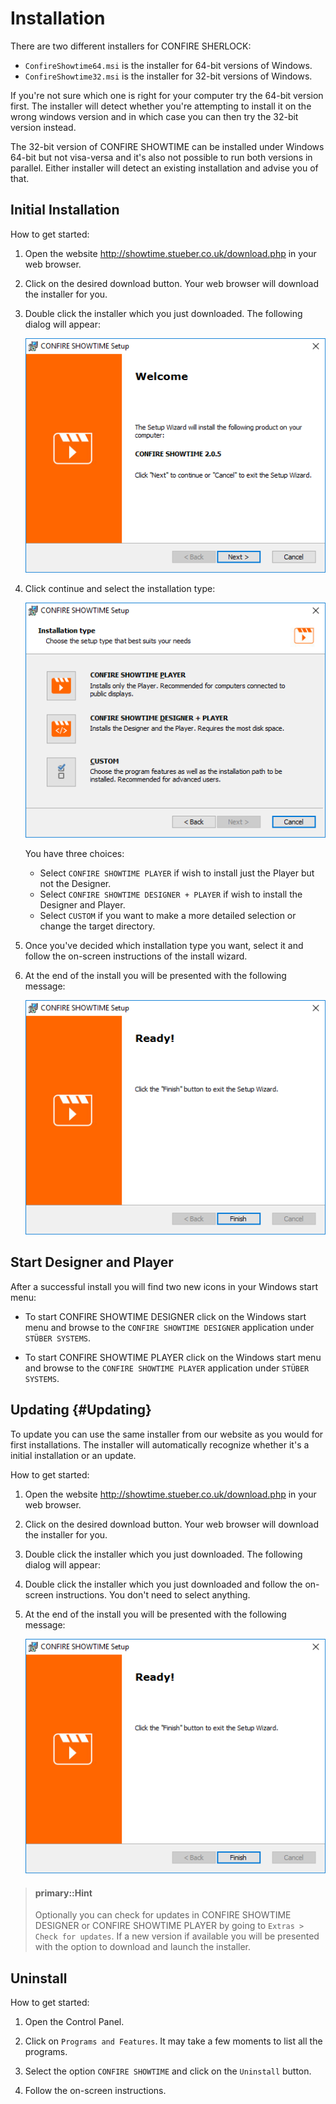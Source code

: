 # Installation

There are two different installers for CONFIRE SHERLOCK:

* `ConfireShowtime64.msi` is the installer for 64-bit versions of Windows.
* `ConfireShowtime32.msi` is the installer for 32-bit versions of Windows.

If you're not sure which one is right for your computer try the 64-bit version first. The installer will detect whether you're attempting to install it on the wrong windows version and in which case you can then try the 32-bit version instead.

The 32-bit version of CONFIRE SHOWTIME can be installed under Windows 64-bit but not visa-versa and it's also not possible to run both versions in parallel. Either installer will detect an existing installation and advise you of that.

## Initial Installation

How to get started:

1. Open the website http://showtime.stueber.co.uk/download.php in your web browser.

2. Click on the desired download button. Your web browser will download the installer for you.

3. Double click the installer which you just downloaded. The following dialog will appear:
   
   ![Start of the Installation](images/setup1.png)

4. Click continue and select the installation type:
   
   ![Installation Type](images/setup2.png)

   You have three choices:
   
   * Select `CONFIRE SHOWTIME PLAYER` if wish to install just the Player but not the Designer. 
   * Select `CONFIRE SHOWTIME DESIGNER + PLAYER` if wish to install the Designer and Player.
   * Select `CUSTOM` if you want to make a more detailed selection or change the target directory.

5. Once you've decided which installation type you want, select it and follow the on-screen instructions of the install wizard.

6. At the end of the install you will be presented with the following message:
   
   ![A successful installation](images/setup3.png)

## Start Designer and Player

After a successful install you will find two new icons in your Windows start menu:

* To start CONFIRE SHOWTIME DESIGNER click on the Windows start menu and browse to the `CONFIRE SHOWTIME DESIGNER` application under `STÜBER SYSTEMS`.

* To start CONFIRE SHOWTIME PLAYER click on the Windows start menu and browse to the `CONFIRE SHOWTIME PLAYER` application under `STÜBER SYSTEMS`.

## Updating {#Updating}

To update you can use the same installer from our website as you would for first installations. The installer will automatically recognize whether it's a initial installation or an update.

How to get started:

1. Open the website http://showtime.stueber.co.uk/download.php in your web browser.

2. Click on the desired download button. Your web browser will download the installer for you.

3. Double click the installer which you just downloaded. The following dialog will appear:

3. Double click the installer which you just downloaded and follow the on-screen instructions. You don't need to select anything.

4. At the end of the install you will be presented with the following message:
   
   ![A successful update](images/setup3.png)
   
> #### primary::Hint
> 
> Optionally you can check for updates in CONFIRE SHOWTIME DESIGNER or CONFIRE SHOWTIME PLAYER by going to `Extras > Check for updates`. If a new version if available you will be presented with the option to download and launch the installer.

## Uninstall

How to get started:

1. Open the Control Panel.

2. Click on `Programs and Features`. It may take a few moments to list all the programs.

3. Select the option `CONFIRE SHOWTIME` and click on the `Uninstall` button.

4. Follow the on-screen instructions.


